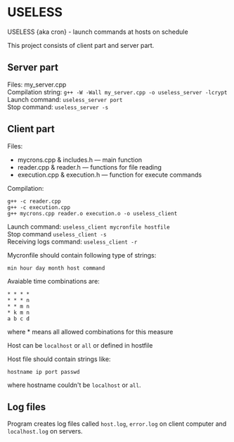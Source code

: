 # USELESS
USELESS {aka cron} - launch commands at hosts on schedule

This project consists of client part and server part.

## Server part

Files: my_server.cpp  
Compilation string: `g++ -W -Wall my_server.cpp -o useless_server -lcrypt`
Launch command: `useless_server port`  
Stop command: `useless_server -s`  

## Client part

Files:  
- mycrons.cpp & includes.h — main function
- reader.cpp & reader.h — functions for file reading
- execution.cpp & execution.h — function for execute commands

Compilation:
```
g++ -c reader.cpp
g++ -c execution.cpp
g++ mycrons.cpp reader.o execution.o -o useless_client
```

Launch command: `useless_client mycronfile hostfile`  
Stop command `useless_client -s`  
Receiving logs command: `useless_client -r`

Mycronfile should contain following type of strings:
```
min hour day month host command
```
Avaiable time combinations are:
```
* * * *
* * * n
* * m n
* k m n
a b c d
```   
where \* means all allowed combinations for this measure

Host can be `localhost` or `all` or defined in hostfile

Host file should contain strings like:
```
hostname ip port passwd
```  
where hostname couldn't be `localhost` or `all`.

## Log files

Program  creates log files called `host.log`, `error.log` on client computer and `localhost.log` on servers.


